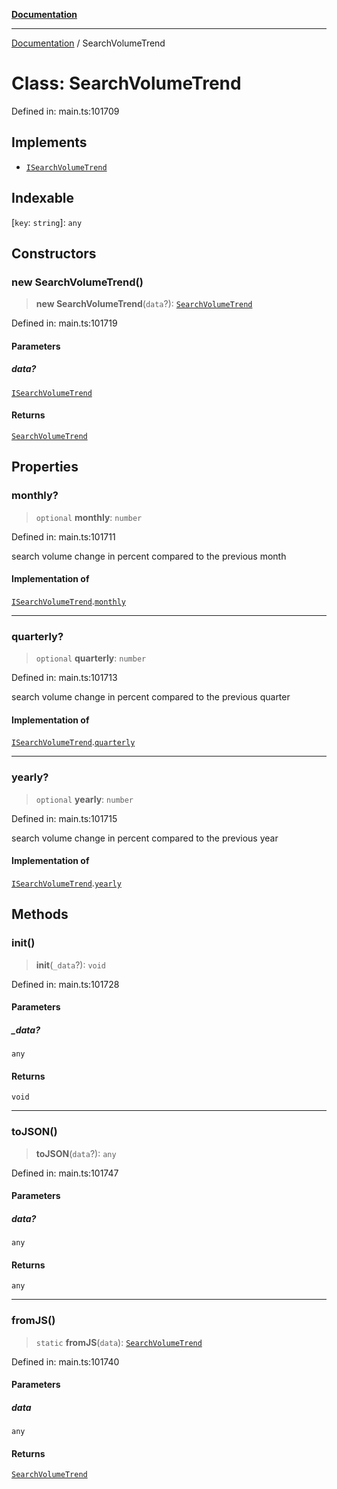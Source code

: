 [**Documentation**](../README.md)

***

[Documentation](../README.md) / SearchVolumeTrend

# Class: SearchVolumeTrend

Defined in: main.ts:101709

## Implements

- [`ISearchVolumeTrend`](../interfaces/ISearchVolumeTrend.md)

## Indexable

\[`key`: `string`\]: `any`

## Constructors

### new SearchVolumeTrend()

> **new SearchVolumeTrend**(`data`?): [`SearchVolumeTrend`](SearchVolumeTrend.md)

Defined in: main.ts:101719

#### Parameters

##### data?

[`ISearchVolumeTrend`](../interfaces/ISearchVolumeTrend.md)

#### Returns

[`SearchVolumeTrend`](SearchVolumeTrend.md)

## Properties

### monthly?

> `optional` **monthly**: `number`

Defined in: main.ts:101711

search volume change in percent compared to the previous month

#### Implementation of

[`ISearchVolumeTrend`](../interfaces/ISearchVolumeTrend.md).[`monthly`](../interfaces/ISearchVolumeTrend.md#monthly)

***

### quarterly?

> `optional` **quarterly**: `number`

Defined in: main.ts:101713

search volume change in percent compared to the previous quarter

#### Implementation of

[`ISearchVolumeTrend`](../interfaces/ISearchVolumeTrend.md).[`quarterly`](../interfaces/ISearchVolumeTrend.md#quarterly)

***

### yearly?

> `optional` **yearly**: `number`

Defined in: main.ts:101715

search volume change in percent compared to the previous year

#### Implementation of

[`ISearchVolumeTrend`](../interfaces/ISearchVolumeTrend.md).[`yearly`](../interfaces/ISearchVolumeTrend.md#yearly)

## Methods

### init()

> **init**(`_data`?): `void`

Defined in: main.ts:101728

#### Parameters

##### \_data?

`any`

#### Returns

`void`

***

### toJSON()

> **toJSON**(`data`?): `any`

Defined in: main.ts:101747

#### Parameters

##### data?

`any`

#### Returns

`any`

***

### fromJS()

> `static` **fromJS**(`data`): [`SearchVolumeTrend`](SearchVolumeTrend.md)

Defined in: main.ts:101740

#### Parameters

##### data

`any`

#### Returns

[`SearchVolumeTrend`](SearchVolumeTrend.md)
